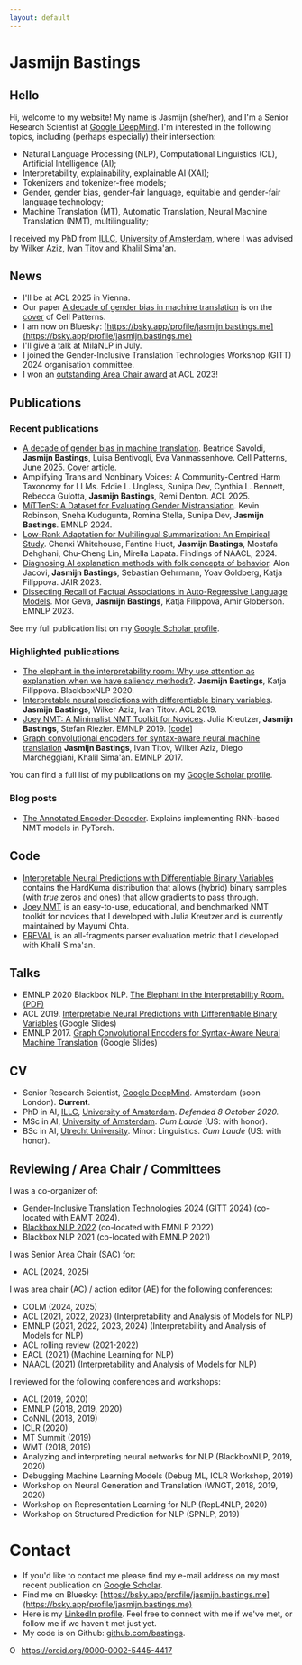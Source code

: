```yaml
---
layout: default
---
```


# Jasmijn Bastings

## Hello

Hi, welcome to my website! My name is Jasmijn (she/her), and I'm a Senior Research Scientist at [Google DeepMind](https://deepmind.google/). I'm interested in the following topics, including (perhaps especially) their intersection:

- Natural Language Processing (NLP), Computational Linguistics (CL), Artificial Intelligence (AI);
- Interpretability, explainability, explainable AI (XAI);
- Tokenizers and tokenizer-free models;
- Gender, gender bias, gender-fair language, equitable and gender-fair language technology;
- Machine Translation (MT), Automatic Translation, Neural Machine Translation (NMT), multilinguality;

I received my PhD from [ILLC](https://www.illc.uva.nl/), [University of Amsterdam](https://www.uva.nl/), where I was advised by [Wilker Aziz](https://wilkeraziz.github.io/), [Ivan Titov](http://ivan-titov.org/) and [Khalil Sima'an](https://staff.fnwi.uva.nl/k.simaan/index.html). 

## News

- I'll be at ACL 2025 in Vienna.
- Our paper [A decade of gender bias in machine translation](https://www.cell.com/patterns/fulltext/S2666-3899%2825%2900105-9) is on the [cover](https://www.cell.com/patterns/issue?pii=S2666-3899(24)X0010-0) of Cell Patterns.
- I am now on Bluesky: [https://bsky.app/profile/jasmijn.bastings.me](https://bsky.app/profile/jasmijn.bastings.me)
- I'll give a talk at MilaNLP in July.
- I joined the Gender-Inclusive Translation Technologies Workshop (GITT) 2024 organisation committee.
- I won an [outstanding Area Chair award](https://2023.aclweb.org/program/best_reviewers/) at ACL 2023!

## Publications

### Recent publications

- [A decade of gender bias in machine translation](https://www.cell.com/patterns/fulltext/S2666-3899%2825%2900105-9). Beatrice Savoldi, **Jasmijn Bastings**, Luisa Bentivogli, Eva Vanmassenhove. Cell Patterns, June 2025. [Cover article](https://www.cell.com/patterns/issue?pii=S2666-3899(24)X0010-0).
- Amplifying Trans and Nonbinary Voices: A Community-Centred Harm Taxonomy for LLMs. Eddie L. Ungless, Sunipa Dev, Cynthia L. Bennett, Rebecca Gulotta, **Jasmijn Bastings**, Remi Denton. ACL 2025.
- [MiTTenS: A Dataset for Evaluating Gender Mistranslation](https://aclanthology.org/2024.emnlp-main.238/). Kevin Robinson, Sneha Kudugunta, Romina Stella, Sunipa Dev, **Jasmijn Bastings**. EMNLP 2024.
- [Low-Rank Adaptation for Multilingual Summarization: An Empirical Study](https://aclanthology.org/2024.findings-naacl.77/). Chenxi Whitehouse, Fantine Huot, **Jasmijn Bastings**, Mostafa Dehghani, Chu-Cheng Lin, Mirella Lapata. Findings of NAACL, 2024. 
- [Diagnosing AI explanation methods with folk concepts of behavior](https://www.jair.org/index.php/jair/article/view/14053). Alon Jacovi, **Jasmijn Bastings**, Sebastian Gehrmann, Yoav Goldberg, Katja Filippova. JAIR 2023.
- [Dissecting Recall of Factual Associations in Auto-Regressive Language Models](https://aclanthology.org/2023.emnlp-main.751/). Mor Geva, **Jasmijn Bastings**, Katja Filippova, Amir Globerson. EMNLP 2023.

See my full publication list on my [Google Scholar profile](https://scholar.google.com/citations?user=VG_wuYkAAAAJ&hl=en).

### Highlighted publications

- [The elephant in the interpretability room: Why use attention as explanation when we have saliency methods?](https://aclanthology.org/2020.blackboxnlp-1.14/). **Jasmijn Bastings**, Katja Filippova. BlackboxNLP 2020.
- [Interpretable neural predictions with differentiable binary variables](https://aclanthology.org/P19-1284/). **Jasmijn Bastings**, Wilker Aziz, Ivan Titov. ACL 2019.
- [Joey NMT: A Minimalist NMT Toolkit for Novices](https://aclanthology.org/D19-3019/). Julia Kreutzer, **Jasmijn Bastings**, Stefan Riezler. EMNLP 2019. [[code](https://github.com/joeynmt/joeynmt)]
- [Graph convolutional encoders for syntax-aware neural machine translation](https://aclanthology.org/D17-1209/) **Jasmijn Bastings**, Ivan Titov, Wilker Aziz, Diego Marcheggiani, Khalil Sima'an. EMNLP 2017.

You can find a full list of my publications on my [Google Scholar profile](https://scholar.google.com/citations?user=VG_wuYkAAAAJ&hl=en).

### Blog posts

- [The Annotated Encoder-Decoder](https://bastings.github.io/annotated_encoder_decoder/). Explains implementing RNN-based NMT models in PyTorch.

## Code

* [Interpretable Neural Predictions with Differentiable Binary Variables](https://github.com/bastings/interpretable_predictions) contains the HardKuma distribution that allows (hybrid) binary samples (with *true* zeros and ones) that allow gradients to pass through.
* [Joey NMT](https://github.com/joeynmt/joeynmt) is an easy-to-use, educational, and benchmarked NMT toolkit for novices that I developed with Julia Kreutzer and is currently maintained by Mayumi Ohta. 
* [FREVAL](https://github.com/bastings/freval) is an all-fragments parser evaluation metric that I developed with Khalil Sima'an.

## Talks

- EMNLP 2020 Blackbox NLP. [The Elephant in the Interpretability Room. (PDF)](https://github.com/bastings/bastings.github.io/raw/master/elephant_slides.pdf)
- ACL 2019. [Interpretable Neural Predictions with Differentiable Binary Variables](https://docs.google.com/presentation/d/1_32rmjbd4tbYfQOcsNJm9itUg8Rb6OlzGuq6VjM_Y88/edit?usp=sharing) (Google Slides)
- EMNLP 2017. [Graph Convolutional Encoders for Syntax-Aware Neural Machine Translation](https://docs.google.com/presentation/d/1-9amED4gkN3gNph_AXY7fj3n6Z_77GlRRyt618uqElk/edit?usp=sharing) (Google Slides)

## CV

* Senior Research Scientist, [Google DeepMind](https://deepmind.google/). Amsterdam (soon London). **Current**.
* PhD in AI, [ILLC](https://www.illc.uva.nl/), [University of Amsterdam](https://www.uva.nl/). *Defended 8 October 2020.*
* MSc in AI, [University of Amsterdam](https://www.uva.nl/). *Cum Laude* (US: with honor).
* BSc in AI, [Utrecht University](https://www.uu.nl/). Minor: Linguistics. *Cum Laude* (US: with honor).

## Reviewing / Area Chair / Committees

I was a co-organizer of:

* [Gender-Inclusive Translation Technologies 2024](https://sites.google.com/corp/tilburguniversity.edu/gitt2024) (GITT 2024) (co-located with EAMT 2024).
* [Blackbox NLP 2022](https://blackboxnlp.github.io/) (co-located with EMNLP 2022)
* Blackbox NLP 2021 (co-located with EMNLP 2021)

I was Senior Area Chair (SAC) for:

* ACL (2024, 2025)

I was area chair (AC) / action editor (AE) for the following conferences:

* COLM (2024, 2025)
* ACL (2021, 2022, 2023) (Interpretability and Analysis of Models for NLP)
* EMNLP (2021, 2022, 2023, 2024) (Interpretability and Analysis of Models for NLP)
* ACL rolling review (2021-2022)
* EACL (2021) (Machine Learning for NLP)
* NAACL (2021) (Interpretability and Analysis of Models for NLP)

I reviewed for the following conferences and workshops:

* ACL (2019, 2020)
* EMNLP (2018, 2019, 2020)
* CoNNL (2018, 2019)
* ICLR (2020)
* MT Summit (2019)
* WMT (2018, 2019)
* Analyzing and interpreting neural networks for NLP (BlackboxNLP, 2019, 2020)
* Debugging Machine Learning Models (Debug ML, ICLR Workshop, 2019)
* Workshop on Neural Generation and Translation (WNGT, 2018, 2019, 2020)
* Workshop on Representation Learning for NLP (RepL4NLP, 2020)
* Workshop on Structured Prediction for NLP (SPNLP, 2019)


# Contact

* If you'd like to contact me please find my e-mail address on my most recent publication on [Google Scholar](https://scholar.google.com/citations?user=VG_wuYkAAAAJ&hl=en).
* Find me on Bluesky: [https://bsky.app/profile/jasmijn.bastings.me](https://bsky.app/profile/jasmijn.bastings.me)
* Here is my [LinkedIn profile](https://www.linkedin.com/in/jasmijn-bastings). Feel free to connect with me if we've met, or follow me if we haven't met just yet.
* My code is on Github: [github.com/bastings](https://github.com/bastings).

<div itemscope itemtype="https://schema.org/Person"><a itemprop="sameAs" content="https://orcid.org/0000-0002-5445-4417" href="https://orcid.org/0000-0002-5445-4417" target="orcid.widget" rel="me noopener noreferrer" style="vertical-align:top;"><img src="https://orcid.org/sites/default/files/images/orcid_16x16.png" style="width:1em;margin-right:.5em;" alt="ORCID iD icon">https://orcid.org/0000-0002-5445-4417</a></div>
